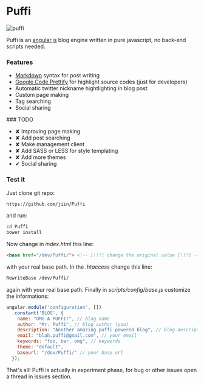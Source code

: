 Puffi
=====

![puffi](http://neribarnini.me/img/puffijs_logo.png)

Puffi is an [angular.js](https://angularjs.org/) blog engine written in pure javascript, no back-end scripts needed.

### Features

* [Markdown](http://daringfireball.net/projects/markdown/syntax) syntax for post writing
* [Google Code Prettify](https://code.google.com/p/google-code-prettify/) for highlight source codes (just for developers)
* Automatic twitter nickname hightlighting in blog post
* Custom page making
* Tag searching
* Social sharing

### TODO

* ✘ Improving page making
* ✘ Add post searching
* ✘ Make management client
* ✘ Add SASS or LESS for style templating
* ✘ Add more themes
* ✔ Social sharing

### Test it

Just clone git repo:
```bash
https://github.com/jiin/Puffi
```
and run:
```bash
cd Puffi
bower install
```
Now change in *index.html* this line: 
```html
<base href="/dev/Puffi/"> <!-- [!!!] change the original value [!!!] -->
```
with your real base path.
In the *.htaccess* change this line:
```bash
RewriteBase /dev/Puffi/
```
again with your real base path.
Finally in *scripts/config/base.js* customize the informations: 
```javascript
angular.module('configuration', [])
  .constant('BLOG', {
    name: "OMG A PUFFI!", // blog name
    author: "Mr. Puffi", // blog author (you)
    description: "Another amazing puffi powered blog", // blog description
    email: "blah.puffi@gmail.com", // your email
    keywords: "foo, bar, omg", // keywords
    theme: "default",
    baseurl: "/dev/Puffi/" // your base url
  });
```

That's all!
Puffi is actually in experiment phase, for bug or other issues open a thread in issues section.